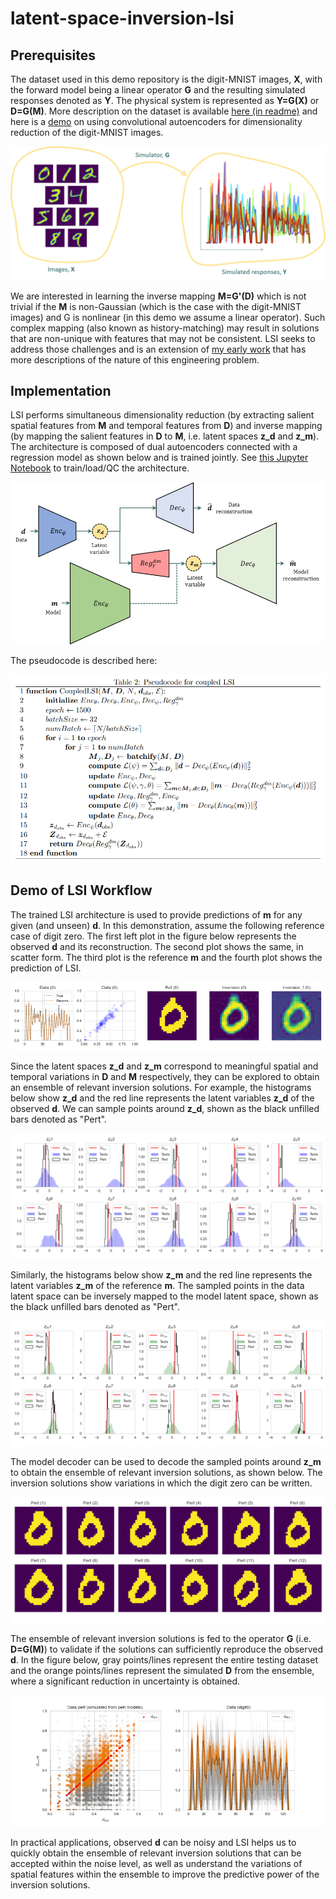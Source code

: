 # latent-space-inversion-lsi

## Prerequisites

The dataset used in this demo repository is the digit-MNIST images, **X**, with the forward model being a linear operator **G** and the resulting simulated responses denoted as **Y**. The physical system is represented as **Y=G(X)** or **D=G(M)**. More description on the dataset is available [here (in readme)](https://github.com/rsyamil/cnn-regression) and here is a [demo](https://github.com/rsyamil/dimensionality-reduction-autoencoders) on using convolutional autoencoders for dimensionality reduction of the digit-MNIST images.

![ForwardModel](/mnist/readme/forwardmodel.png)

We are interested in learning the inverse mapping **M=G'(D)** which is not trivial if the **M** is non-Gaussian (which is the case with the digit-MNIST images) and G is nonlinear (in this demo we assume a linear operator). Such complex mapping (also known as history-matching) may result in solutions that are non-unique with features that may not be consistent. LSI seeks to address those challenges and is an extension of [my early work](https://link.springer.com/article/10.1007/s10596-020-09971-4) that has more descriptions of the nature of this engineering problem.

## Implementation

LSI performs simultaneous dimensionality reduction (by extracting salient spatial features from **M** and temporal features from **D**) and inverse mapping (by mapping the salient features in **D** to **M**, i.e. latent spaces **z_d** and **z_m**). The architecture is composed of dual autoencoders connected with a regression model as shown below and is trained jointly. See [this Jupyter Notebook](https://github.com/rsyamil/latent-space-inversion-lsi/blob/main/qc-demo.ipynb) to train/load/QC the architecture.

![Arch](/mnist/readme/Archcombined.jpg)

The pseudocode is described here:

![Pseud](/mnist/readme/pseudocode.png)

## Demo of LSI Workflow

The trained LSI architecture is used to provide predictions of **m** for any given (and unseen) **d**. In this demonstration, assume the following reference case of digit zero. The first left plot in the figure below represents the observed **d** and its reconstruction. The second plot shows the same, in scatter form. The third plot is the reference **m** and the fourth plot shows the prediction of LSI. 

![ref_all](/mnist/readme/test_sigs_ref_recons_demo.png)

Since the latent spaces **z_d** and **z_m** correspond to meaningful spatial and temporal variations in **D** and **M** respectively, they can be explored to obtain an ensemble of relevant inversion solutions. For example, the histograms below show **z_d** and the red line represents the latent variables **z_d** of the observed **d**. We can sample points around **z_d**, shown as the black unfilled bars denoted as "Pert".

![zds](/mnist/readme/test_zds_demo.png)

Similarly, the histograms below show **z_m** and the red line represents the  latent variables **z_m** of the reference **m**. The sampled points in the data latent space can be inversely mapped to the model latent space, shown as the black unfilled bars denoted as "Pert".

![zms](/mnist/readme/test_zms_demo.png)

The model decoder can be used to decode the sampled points around **z_m** to obtain the ensemble of relevant inversion solutions, as shown below. The inversion solutions show variations in which the digit zero can be written. 

![m_pert](/mnist/readme/test_m_pert_demo.png)

The ensemble of relevant inversion solutions is fed to the operator **G** (i.e. **D=G(M)**) to validate if the solutions can sufficiently reproduce the observed **d**. In the figure below, gray points/lines represent the entire testing dataset and the orange points/lines represent the simulated **D** from the ensemble, where a significant reduction in uncertainty is obtained.

![d_pert](/mnist/readme/test_d_pert_demo.png)

In practical applications, observed **d** can be noisy and LSI helps us to quickly obtain the ensemble of relevant inversion solutions that can be accepted within the noise level, as well as understand the variations of spatial features within the ensemble to improve the predictive power of the inversion solutions.
